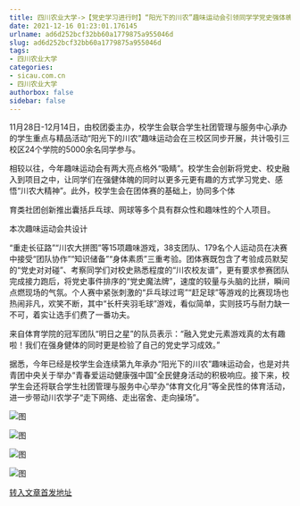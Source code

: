 ```yaml
---
title: 四川农业大学->【党史学习进行时】“阳光下的川农”趣味运动会引领同学学党史强体魄 | sicau.com.cn
date: 2021-12-16 01:23:01.176145
urlname: ad6d252bcf32bb60a1779875a955046d
slug: ad6d252bcf32bb60a1779875a955046d
tags: 
- 四川农业大学
categories:
- sicau.com.cn
- 四川农业大学
authorbox: false
sidebar: false
---
```

11月28日-12月14日，由校团委主办，校学生会联合学生社团管理与服务中心承办的学生重点与精品活动“阳光下的川农”趣味运动会在三校区同步开展，共计吸引三校区24个学院的5000余名同学参与。

相较以往，今年趣味运动会有两大亮点格外“吸睛”。校学生会创新将党史、校史融入到项目之中，让同学们在强健体魄的同时以更多元更有趣的方式学习党史、感悟“川农大精神”。此外，校学生会在团体赛的基础上，协同多个体
<!--more-->
育类社团创新推出囊括乒乓球、网球等多个具有群众性和趣味性的个人项目。

本次趣味运动会共设计

“重走长征路”“川农大拼图”等15项趣味游戏，38支团队、179名个人运动员在决赛中接受“团队协作”“知识储备”“身体素质”三重考验。团体赛既包含了考验成员默契的“党史对对碰”、考察同学们对校史熟悉程度的“川农校友谱”，更有要求参赛团队完成接力跑后，将党史事件排序的“党史魔法牌”，速度的较量与头脑的比拼，瞬间点燃现场的气氛。个人赛中紧张刺激的“乒乓球过弯”“赶足球”等游戏的比赛现场也热闹非凡，欢笑不断，其中“长杆夹羽毛球”游戏，看似简单，实则技巧与耐力缺一不可，着实让选手们费了一番功夫。

来自体育学院的冠军团队“明日之星”的队员表示：“融入党史元素游戏真的太有趣啦！我们在强身健体的同时更是检验了自己的党史学习成效。”

据悉，今年已经是校学生会连续第九年承办“阳光下的川农”趣味运动会，也是对共青团中央关于举办“青春爱运动健康强中国”全民健身活动的积极响应。接下来，校学生会还将联合学生社团管理与服务中心举办“体育文化月”等全民性的体育活动，进一步带动川农学子“走下网络、走出宿舍、走向操场”。

![图](https://news.sicau.edu.cn/__local/1/A0/14/B017CC63FA576DB5A69EC199241_45B37899_FEB0.jpg)

![图](https://news.sicau.edu.cn/__local/D/1A/BD/ED15F9C7E44EFDB65119AF3C3B4_C203FCB5_11F06.jpg)

![图](https://news.sicau.edu.cn/__local/4/FF/0A/86FDB9516640BF63E04B3AA1C7C_632D44B8_13FB1.jpg)

![图](https://news.sicau.edu.cn/__local/A/30/5A/24BD5FF30998AB55994429478EC_E3D24E02_49288.png)

[转入文章首发地址](https://news.sicau.edu.cn/info/1078/66078.htm)